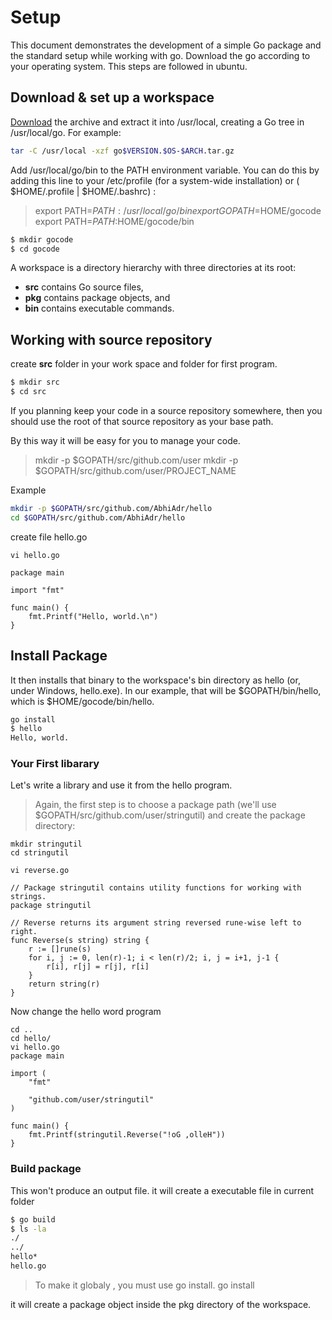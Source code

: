 # Setup 
This document demonstrates the development of a simple Go package and the standard setup while working with go. Download the go according to your operating system. This steps are followed in ubuntu.

## Download & set up a workspace

[Download](https://golang.org/dl/) the archive and extract it into /usr/local, creating a Go tree in /usr/local/go. For example:

```sh
tar -C /usr/local -xzf go$VERSION.$OS-$ARCH.tar.gz
```

Add /usr/local/go/bin to the PATH environment variable. You can do this by adding this line to your /etc/profile (for a system-wide installation) or ( $HOME/.profile | $HOME/.bashrc) :

>export PATH=$PATH:/usr/local/go/bin
>export GOPATH=$HOME/gocode
>export PATH=$PATH:$HOME/gocode/bin
```sh
$ mkdir gocode
$ cd gocode
```

A workspace is a directory hierarchy with three directories at its root:

-   **src** contains Go source files,
-   **pkg** contains package objects, and
-   **bin** contains executable commands.

## Working with source repository 
create **src** folder in your work space and folder for first program.
```sh
$ mkdir src
$ cd src
```

If you planning keep your code in a source repository somewhere, then you should use the root of that source repository as your base path.

By this way it will be easy for you to manage your code.

>mkdir -p $GOPATH/src/github.com/user
>mkdir -p $GOPATH/src/github.com/user/PROJECT_NAME

Example
```sh
mkdir -p $GOPATH/src/github.com/AbhiAdr/hello
cd $GOPATH/src/github.com/AbhiAdr/hello
```
create file hello.go
```
vi hello.go

package main

import "fmt"

func main() {
	fmt.Printf("Hello, world.\n")
}
```
## Install Package

It then installs that binary to the workspace's bin directory as hello (or, under Windows, hello.exe). In our example, that will be $GOPATH/bin/hello, which is $HOME/gocode/bin/hello.
```sh
go install 
$ hello
Hello, world.
```
### Your First libarary 

Let's write a library and use it from the hello program.

>Again, the first step is to choose a package path (we'll use $GOPATH/src/github.com/user/stringutil) and create the package directory:
```
mkdir stringutil 
cd stringutil

vi reverse.go

// Package stringutil contains utility functions for working with strings.
package stringutil

// Reverse returns its argument string reversed rune-wise left to right.
func Reverse(s string) string {
	r := []rune(s)
	for i, j := 0, len(r)-1; i < len(r)/2; i, j = i+1, j-1 {
		r[i], r[j] = r[j], r[i]
	}
	return string(r)
}
```

Now change the hello word program
```
cd ..
cd hello/
vi hello.go
package main

import (
	"fmt"

	"github.com/user/stringutil"
)

func main() {
	fmt.Printf(stringutil.Reverse("!oG ,olleH"))
}
```
### Build package

This won't produce an output file.
it will create a executable file in current folder
```sh
$ go build
$ ls -la
./
../
hello*
hello.go
```
>To make it globaly , you must use go install.
> go install

it will create a package object inside the pkg directory of the workspace.